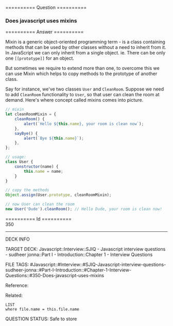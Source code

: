 ========== Question ==========  

### Does javascript uses mixins  

========== Answer ==========  

Mixin is a generic object-oriented programming term - is a class containing methods that can be used by other classes without a need to inherit from it. In JavaScript we can only inherit from a single object. ie. There can be only one `[[prototype]]` for an object.

But sometimes we require to extend more than one, to overcome this we can use Mixin which helps to copy methods to the prototype of another class.

Say for instance, we've two classes `User` and `CleanRoom`. Suppose we need to add `CleanRoom` functionality to `User`, so that user can clean the room at demand. Here's where concept called mixins comes into picture.

```javascript
// mixin
let cleanRoomMixin = {
    cleanRoom() {
        alert(`Hello ${this.name}, your room is clean now`);
    },
    sayBye() {
        alert(`Bye ${this.name}`);
    },
};

// usage:
class User {
    constructor(name) {
        this.name = name;
    }
}

// copy the methods
Object.assign(User.prototype, cleanRoomMixin);

// now User can clean the room
new User('Dude').cleanRoom(); // Hello Dude, your room is clean now!
```

========== Id ==========  
350

---

DECK INFO

TARGET DECK: Javascript::Interview::SJIQ - Javascript interview questions - sudheer jonna::Part I - Introduction::Chapter 1 - Interview Questions

FILE TAGS: #Javascript::#Interview::#SJIQ-Javascript-interview-questions-sudheer-jonna::#Part-I-Introduction::#Chapter-1-Interview-Questions::#350-Does-javascript-uses-mixins

Reference:

Related:

```dataview
LIST
where file.name = this.file.name
```

QUESTION STATUS: Safe to store
